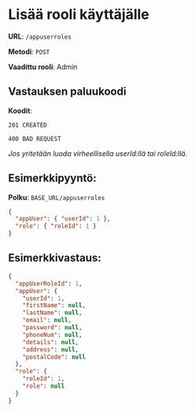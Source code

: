 # Lisää rooli käyttäjälle

**URL**: `/appuserroles`

**Metodi**: `POST`

**Vaadittu rooli**: Admin

## Vastauksen paluukoodi

**Koodit**:

`201 CREATED`

`400 BAD REQUEST`

_Jos yritetään luoda virheellisella userId:llä tai roleId:llä._

## Esimerkkipyyntö:

**Polku**: `BASE_URL/appuserroles`

```json
{
  "appUser": { "userId": 1 },
  "role": { "roleId": 1 }
}
```

## Esimerkkivastaus:

```json
{
  "appUserRoleId": 1,
  "appUser": {
    "userId": 1,
    "firstName": null,
    "lastName": null,
    "email": null,
    "password": null,
    "phoneNum": null,
    "details": null,
    "address": null,
    "postalCode": null
  },
  "role": {
    "roleId": 1,
    "role": null
  }
}
```
